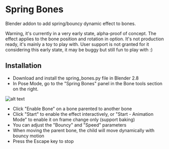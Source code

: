# Spring Bones
Blender addon to add spring/bouncy dynamic effect to bones.

Warning, it's currently in a very early state, alpha-proof of concept.
The effect applies to the bone position and rotation in option.
It's not production ready, it's mainly a toy to play with.
User support is not granted for it considering this early state, it may be buggy but still fun to play with :)

## Installation

- Download and install the spring_bones.py file in Blender 2.8
- In Pose Mode, go to the "Spring Bones" panel in the Bone tools section on the right.

![alt text](https://github.com/artellblender/springbones/blob/master/1.png)

- Click "Enable Bone" on a bone parented to another bone
- Click "Start" to enable the effect interactively, or "Start - Animation Mode" to enable it on frame change only (support baking)
- You can adjust the "Bouncy" and "Speed" parameters
- When moving the parent bone, the child will move dynamically with bouncy motion
- Press the Escape key to stop


